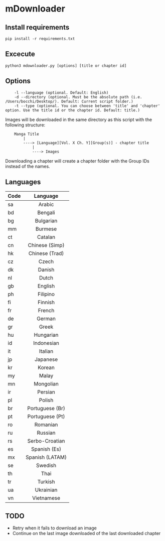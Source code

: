 # mDownloader

## Install requirements
`pip install -r requirements.txt`

## Excecute 
`python3 mdownloader.py [options] [title or chapter id]`

## Options
```
    -l --language (optional. Default: English)
    -d --directory (optional. Must be the absolute path (i.e. /Users/bocchi/Desktop/). Default: Current script folder.)
    -t --type (optional. You can choose between 'title' and 'chapter' option. Use the title id or the chapter id. Default: title.)
```

Images will be downloaded in the same directory as this script with the following structure:

```
    Manga Title
        |
        ----> [Language][Vol. X Ch. Y][Group(s)] - chapter title
            |
            ----> Images
```
Downloading a chapter will create a chapter folder with the Group IDs instead of the names.

## Languages

| Code          | Language        |
| ------------- |:---------------:|
| sa            | Arabic          |
| bd            | Bengali         |
| bg            | Bulgarian       |
| mm            | Burmese         |
| ct            | Catalan         |
| cn            | Chinese (Simp)  |
| hk            | Chinese (Trad)  |
| cz            | Czech           |
| dk            | Danish          |
| nl            | Dutch           |
| gb            | English         |
| ph            | Filipino        |
| fi            | Finnish         |
| fr            | French          |
| de            | German          |
| gr            | Greek           |
| hu            | Hungarian       |
| id            | Indonesian      |
| it            | Italian         |
| jp            | Japanese        |
| kr            | Korean          |
| my            | Malay           |
| mn            | Mongolian       |
| ir            | Persian         |
| pl            | Polish          |
| br            | Portuguese (Br) |
| pt            | Portuguese (Pt) |
| ro            | Romanian        |
| ru            | Russian         |
| rs            | Serbo-Croatian  |
| es            | Spanish (Es)    |
| mx            | Spanish (LATAM) |
| se            | Swedish         |
| th            | Thai            |
| tr            | Turkish         |
| ua            | Ukrainian       |
| vn            | Vietnamese      |

## TODO
* Retry when it fails to download an image
* Continue on the last image downloaded of the last downloaded chapter
